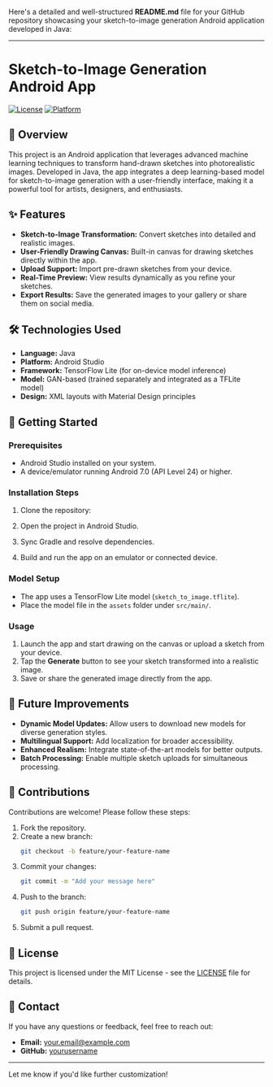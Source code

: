 Here's a detailed and well-structured **README.md** file for your GitHub repository showcasing your sketch-to-image generation Android application developed in Java:  

---

# Sketch-to-Image Generation Android App  
[![License](https://img.shields.io/badge/License-MIT-blue.svg)](LICENSE) [![Platform](https://img.shields.io/badge/Platform-Android-green.svg)](https://developer.android.com/)  

## 📱 Overview  
This project is an Android application that leverages advanced machine learning techniques to transform hand-drawn sketches into photorealistic images. Developed in Java, the app integrates a deep learning-based model for sketch-to-image generation with a user-friendly interface, making it a powerful tool for artists, designers, and enthusiasts.  

## ✨ Features  
- **Sketch-to-Image Transformation:** Convert sketches into detailed and realistic images.  
- **User-Friendly Drawing Canvas:** Built-in canvas for drawing sketches directly within the app.  
- **Upload Support:** Import pre-drawn sketches from your device.  
- **Real-Time Preview:** View results dynamically as you refine your sketches.  
- **Export Results:** Save the generated images to your gallery or share them on social media.  

## 🛠️ Technologies Used  
- **Language:** Java  
- **Platform:** Android Studio  
- **Framework:** TensorFlow Lite (for on-device model inference)  
- **Model:** GAN-based (trained separately and integrated as a TFLite model)  
- **Design:** XML layouts with Material Design principles  

## 🚀 Getting Started  

### Prerequisites  
- Android Studio installed on your system.  
- A device/emulator running Android 7.0 (API Level 24) or higher.  

### Installation Steps  
1. Clone the repository:  

2. Open the project in Android Studio.  

3. Sync Gradle and resolve dependencies.  

4. Build and run the app on an emulator or connected device.  

### Model Setup  
- The app uses a TensorFlow Lite model (`sketch_to_image.tflite`).  
- Place the model file in the `assets` folder under `src/main/`.  

### Usage  
1. Launch the app and start drawing on the canvas or upload a sketch from your device.  
2. Tap the **Generate** button to see your sketch transformed into a realistic image.  
3. Save or share the generated image directly from the app.  

## 🌟 Future Improvements  
- **Dynamic Model Updates:** Allow users to download new models for diverse generation styles.  
- **Multilingual Support:** Add localization for broader accessibility.  
- **Enhanced Realism:** Integrate state-of-the-art models for better outputs.  
- **Batch Processing:** Enable multiple sketch uploads for simultaneous processing.  

## 🤝 Contributions  
Contributions are welcome! Please follow these steps:  
1. Fork the repository.  
2. Create a new branch:  
   ```bash  
   git checkout -b feature/your-feature-name  
   ```  
3. Commit your changes:  
   ```bash  
   git commit -m "Add your message here"  
   ```  
4. Push to the branch:  
   ```bash  
   git push origin feature/your-feature-name  
   ```  
5. Submit a pull request.  

## 📜 License  
This project is licensed under the MIT License - see the [LICENSE](LICENSE) file for details.  

## 📧 Contact  
If you have any questions or feedback, feel free to reach out:  
- **Email:** your.email@example.com  
- **GitHub:** [yourusername](https://github.com/JaisuryaB)  

---  

Let me know if you'd like further customization!
